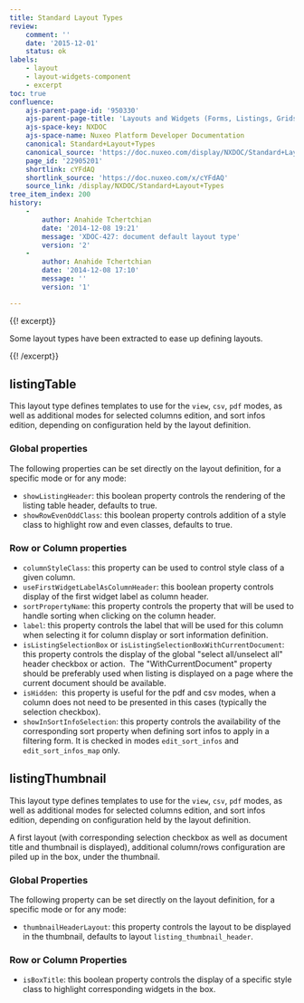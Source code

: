 ```yaml
---
title: Standard Layout Types
review:
    comment: ''
    date: '2015-12-01'
    status: ok
labels:
    - layout
    - layout-widgets-component
    - excerpt
toc: true
confluence:
    ajs-parent-page-id: '950330'
    ajs-parent-page-title: 'Layouts and Widgets (Forms, Listings, Grids)'
    ajs-space-key: NXDOC
    ajs-space-name: Nuxeo Platform Developer Documentation
    canonical: Standard+Layout+Types
    canonical_source: 'https://doc.nuxeo.com/display/NXDOC/Standard+Layout+Types'
    page_id: '22905201'
    shortlink: cYFdAQ
    shortlink_source: 'https://doc.nuxeo.com/x/cYFdAQ'
    source_link: /display/NXDOC/Standard+Layout+Types
tree_item_index: 200
history:
    -
        author: Anahide Tchertchian
        date: '2014-12-08 19:21'
        message: 'XDOC-427: document default layout type'
        version: '2'
    -
        author: Anahide Tchertchian
        date: '2014-12-08 17:10'
        message: ''
        version: '1'

---
```

{{! excerpt}}

Some layout types have been extracted to ease up defining layouts.

{{! /excerpt}}

## listingTable

This layout type defines templates to use for the `view`, `csv`, `pdf` modes, as well as additional modes for selected columns edition, and sort infos edition, depending on configuration held by the layout definition.

### Global properties

The following properties can be set directly on the layout definition, for a specific mode or for any mode:

*   `showListingHeader`: this boolean property controls the rendering of the listing table header, defaults to true.
*   `showRowEvenOddClass`: this boolean property controls addition of a style class to highlight row and even classes, defaults to true.

### Row or Column properties

*   `columnStyleClass`: this property can be used to control style class of a given column.
*   `useFirstWidgetLabelAsColumnHeader`: this boolean property controls display of the first widget label as column header.
*   `sortPropertyName`: this property controls the property that will be used to handle sorting when clicking on the column header.
*   `label`: this property controls the label that will be used for this column when selecting it for column display or sort information definition.
*   `isListingSelectionBox` or `isListingSelectionBoxWithCurrentDocument`: this property controls the display of the global "select all/unselect all" header checkbox or action.&nbsp; The "WithCurrentDocument" property should be preferably used when listing is displayed on a page where the current document should be available.
*   `isHidden`:&nbsp; this property is useful for the pdf and csv modes, when a column does not need to be presented in this cases (typically the selection checkbox).
*   `showInSortInfoSelection`: this property controls the availability of the corresponding sort property when defining sort infos to apply in a filtering form. It is checked in modes `edit_sort_infos` and `edit_sort_infos_map` only.

## listingThumbnail

This layout type defines templates to use for the `view`, `csv`, `pdf` modes, as well as additional modes for selected columns edition, and sort infos edition, depending on configuration held by the layout definition.

A first layout (with corresponding selection checkbox as well as document title and thumbnail is displayed), additional column/rows configuration are piled up in the box, under the thumbnail.

### Global Properties

The following property can be set directly on the layout definition, for a specific mode or for any mode:

*   `thumbnailHeaderLayout`: this property controls the layout to be displayed in the thumbnail, defaults to layout `listing_thumbnail_header`.

### Row or Column Properties

*   `isBoxTitle`: this boolean property controls the display of a specific style class to highlight corresponding widgets in the box.

&nbsp;

&nbsp;

&nbsp;
